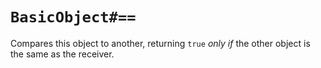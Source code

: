 `BasicObject#==`
================

Compares this object to another, returning `true` _only if_ the other object is
the same as the receiver.
